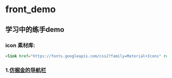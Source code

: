 # front_demo

## 学习中的练手demo

### icon 素材库:
```html
<link href="https://fonts.googleapis.com/css2?family=Material+Icons" rel="stylesheet">
```

### 1.[仿掘金的导航栏](URL 'https://allenxu317.github.io/front_demo/%E4%BB%BF%E6%8E%98%E9%87%91/%E4%BB%BF%E5%86%99%E6%8E%98%E9%87%91%E5%AF%BC%E8%88%AA%E6%A0%8F/index.html')